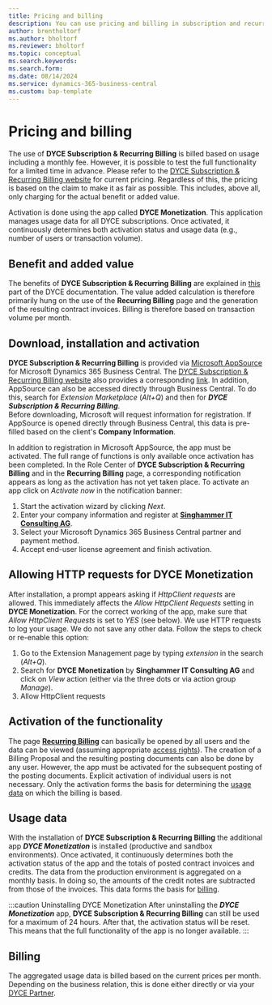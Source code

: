 ```yaml
---
title: Pricing and billing
description: You can use pricing and billing in subscription and recurring billing.
author: brentholtorf
ms.author: bholtorf
ms.reviewer: bholtorf
ms.topic: conceptual
ms.search.keywords: 
ms.search.form: 
ms.date: 08/14/2024
ms.service: dynamics-365-business-central
ms.custom: bap-template
---
```


# Pricing and billing

The use of **DYCE Subscription & Recurring Billing** is billed based on usage including a monthly fee. However, it is possible to test the full functionality for a limited time in advance. Please refer to the <a href="https://www.singhammer.com/en/solutions/subscription-recurring-billing/" title="DYCE Subscription & Recurring Billing">DYCE Subscription & Recurring Billing website</a> for current pricing. Regardless of this, the pricing is based on the claim to make it as fair as possible. This includes, above all, only charging for the actual benefit or added value.

Activation is done using the app called **DYCE Monetization**. This application manages usage data for all DYCE subscriptions. Once activated, it continuously determines both activation status and usage data (e.g., number of users or transaction volume).


## Benefit and added value
The benefits of **DYCE Subscription & Recurring Billing** are explained in [this](/docs/srb/purpose.md) part of the DYCE documentation. The value added calculation is therefore primarily hung on the use of the **Recurring Billing** page and the generation of the resulting contract invoices. Billing is therefore based on transaction volume per month.


## Download, installation and activation
**DYCE Subscription & Recurring Billing** is provided via <a href="https://appsource.microsoft.com/en-us/marketplace/apps?product=dynamics-365-business-central&search=dyce&page=1" title="Microsoft AppSource Business Central">Microsoft AppSource</a> for Microsoft Dynamics 365 Business Central. The <a href="https://www.singhammer.com/en/solutions/subscription-recurring-billing/" title="DYCE Subscription & Recurring Billing">DYCE Subscription & Recurring Billing website</a> also provides a corresponding <a href="https://appsource.microsoft.com/en-us/product/dynamics-365-business-central/PUBID.singhammeritconsultingag1598359803264%7CAID.1001%7CPAPPID.c12f11e8-b5a0-4450-a3f5-110b6cd46d1e?tab=Overview" title="DYCE Subscription & Recurring Billing on AppSource">link</a>. In addition, AppSource can also be accessed directly through Business Central. To do this, search for *Extension Marketplace* (*Alt+Q*) and then for ***DYCE Subscription & Recurring Billing***. <br/>
Before downloading, Microsoft will request information for registration. If AppSource is opened directly through Business Central, this data is pre-filled based on the client's **Company Information**. <br/>

In addition to registration in Microsoft AppSource, the app must be activated. The full range of functions is only available once activation has been completed. In the Role Center of **DYCE Subscription & Recurring Billing** and in the **Recurring Billing** page, a corresponding notification appears as long as the activation has not yet taken place. To activate an app click on *Activate now* in the notification banner:
1. Start the activation wizard by clicking *Next*.
2. Enter your company information and register at **<a href="https://www.singhammer.com/" title="Singhammer IT Consulting AG">Singhammer IT Consulting AG</a>**.
3. Select your Microsoft Dynamics 365 Business Central partner and payment method.
4. Accept end-user license agreement and finish activation.


## Allowing HTTP requests for DYCE Monetization
After installation, a prompt appears asking if *HttpClient requests* are allowed. This immediately affects the *Allow HttpClient Requests* setting in **DYCE Monetization**. For the correct working of the app, make sure that *Allow HttpClient Requests* is set to *YES* (see below). We use HTTP requests to log your usage. We do not save any other data. Follow the steps to check or re-enable this option:
1. Go to the Extension Management page by typing *extension* in the search (*Alt+Q*).
2. Search for **DYCE Monetization** by **Singhammer IT Consulting AG** and click on *View* action (either via the three dots or via action group *Manage*).
3. Allow HttpClient requests


## Activation of the functionality
The page **[Recurring Billing](/docs/srb/recurring-billing.md)** can basically be opened by all users and the data can be viewed (assuming appropriate [access rights](/docs/srb/setup/permissions.md)). The creation of a Billing Proposal and the resulting posting documents can also be done by any user. However, the app must be activated for the subsequent posting of the posting documents. Explicit activation of individual users is not necessary. Only the activation forms the basis for determining the [usage data](#usage-data) on which the billing is based.


## Usage data
With the installation of **DYCE Subscription & Recurring Billing** the additional app ***DYCE Monetization*** is installed (productive and sandbox environments). Once activated, it continuously determines both the activation status of the app and the totals of posted contract invoices and credits. The data from the production environment is aggregated on a monthly basis. In doing so, the amounts of the credit notes are subtracted from those of the invoices. This data forms the basis for [billing](#billing).

:::caution Uninstalling DYCE Monetization
After uninstalling the ***DYCE Monetization*** app, **DYCE Subscription & Recurring Billing** can still be used for a maximum of 24 hours. After that, the activation status will be reset. This means that the full functionality of the app is no longer available.
:::


## Billing
The aggregated usage data is billed based on the current prices per month. Depending on the business relation, this is done either directly or via your <a href="https://www.singhammer.com/en/become-a-partner/" title="Becoming a DYCE Partner">DYCE Partner</a>.
